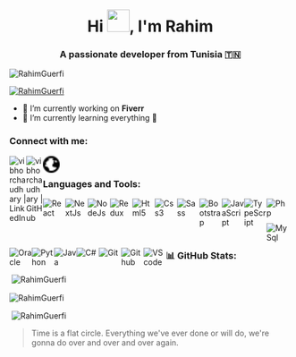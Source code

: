 <h1 align="center">Hi <img src="https://github.com/TheDudeThatCode/TheDudeThatCode/blob/master/Assets/Hi.gif" height='40' width='40'>, I'm Rahim</h1>
<h3 align="center">A passionate developer from Tunisia 🇹🇳</h3>

<p align="left"> <img src="https://komarev.com/ghpvc/?username=RahimGuerfi&label=Profile%20views&color=0e75b6&style=flat" alt="RahimGuerfi" /> </p>

<p align="left"> <a href="https://github.com/ryo-ma/github-profile-trophy"><img src="https://github-profile-trophy.vercel.app/?username=RahimGuerfi&theme=dracula" alt="RahimGuerfi" /></a> </p>

- 🔭 I’m currently working on **Fiverr** 
- 🌱 I’m currently learning everything 🤣

### Connect with me:

[<img align="left" alt="vibhorchaudhary | LinkedIn" width="30px" src="https://cdn.jsdelivr.net/npm/simple-icons@v3/icons/linkedin.svg" />][linkedin]
[<img align="left" alt="vibhorchaudhary | GitHub" width="30px" src="https://cdn.jsdelivr.net/npm/simple-icons@v3/icons/github.svg" />][github]
[<img align="left" alt="vibhorchaudhary | XDA Developers" width="30px" src="https://raw.githubusercontent.com/iconic/open-iconic/master/svg/globe.svg" />][website]

<br />

### Languages and Tools:
<img align="left" style="margin-bottom: 10px" alt="React" width="40px" src="https://cdn.jsdelivr.net/gh/devicons/devicon/icons/react/react-original-wordmark.svg" />
<img align="left" style="margin-bottom: 10px" alt="NextJs" width="40px" src="https://cdn.jsdelivr.net/gh/devicons/devicon/icons/nextjs/nextjs-original-wordmark.svg" />
<img align="left" style="margin-bottom: 10px" alt="NodeJs" width="40px" src="https://cdn.jsdelivr.net/gh/devicons/devicon/icons/nodejs/nodejs-original-wordmark.svg" />
<img align="left" style="margin-bottom: 10px" alt="Redux" width="40px" src="https://cdn.jsdelivr.net/gh/devicons/devicon/icons/redux/redux-original.svg" />
<img align="left" style="margin-bottom: 10px" alt="Html5" width="40px" src="https://cdn.jsdelivr.net/gh/devicons/devicon/icons/html5/html5-original.svg" />
<img align="left" style="margin-bottom: 10px" alt="Css3" width="40px" src="https://cdn.jsdelivr.net/gh/devicons/devicon/icons/css3/css3-original.svg" />
<img align="left" style="margin-bottom: 10px" alt="Sass" width="40px" src="https://cdn.jsdelivr.net/gh/devicons/devicon/icons/sass/sass-original.svg" />
<img align="left" style="margin-bottom: 10px" alt="Bootstrap" width="40px" src="https://cdn.jsdelivr.net/gh/devicons/devicon/icons/bootstrap/bootstrap-original.svg" />
<img align="left" style="margin-bottom: 10px" alt="JavaScript" width="40px" src="https://cdn.jsdelivr.net/gh/devicons/devicon/icons/javascript/javascript-original.svg" />
<img align="left" style="margin-bottom: 10px" alt="TypeScript" width="40px" src="https://cdn.jsdelivr.net/gh/devicons/devicon/icons/typescript/typescript-original.svg" />
<img align="left" style="margin-bottom: 10px" alt="Php" width="40px" src="https://cdn.jsdelivr.net/gh/devicons/devicon/icons/php/php-plain.svg" />
<img align="left" style="margin-bottom: 10px" alt="MySql" width="40px" src="https://cdn.jsdelivr.net/gh/devicons/devicon/icons/mysql/mysql-original-wordmark.svg" />
<img align="left" style="margin-bottom: 10px" alt="Oracle" width="40px" src="https://cdn.jsdelivr.net/gh/devicons/devicon/icons/oracle/oracle-original.svg" />
<img align="left" style="margin-bottom: 10px" alt="Python" width="40px" src="https://cdn.jsdelivr.net/gh/devicons/devicon/icons/python/python-original.svg" />
<img align="left" style="margin-bottom: 10px" alt="Java" width="40px" src="https://cdn.jsdelivr.net/gh/devicons/devicon/icons/java/java-original.svg" />
<img align="left" style="margin-bottom: 10px" alt="C#" width="40px" src="https://cdn.jsdelivr.net/gh/devicons/devicon/icons/csharp/csharp-original.svg" />
<img align="left" style="margin-bottom: 10px" alt="Git" width="40px" src="https://cdn.jsdelivr.net/gh/devicons/devicon/icons/git/git-original-wordmark.svg" />
<img align="left" style="margin-bottom: 10px" alt="Github" width="40px" src="https://cdn.jsdelivr.net/gh/devicons/devicon/icons/github/github-original-wordmark.svg" />
<img align="left" style="margin-bottom: 10px" alt="VS code" width="40px" src="https://cdn.jsdelivr.net/gh/devicons/devicon/icons/vscode/vscode-original.svg" />
<br />
<br />
<br />
<br />

### 📊 GitHub Stats:
<p>&nbsp;<img align="center" src="https://github-readme-stats.vercel.app/api?username=RahimGuerfi&show_icons=true&locale=en&theme=dracula" alt="RahimGuerfi" /></p>
<p><img align="center" src="https://github-readme-streak-stats.herokuapp.com/?user=RahimGuerfi&theme=dracula" alt="RahimGuerfi" /></p>
<p>&nbsp;<img align="center" src="https://github-readme-stats.vercel.app/api/top-langs/?username=RahimGuerfi&layout=compact&theme=dracula" alt="RahimGuerfi" /></p>

> Time is a flat circle.
> Everything we've ever done or will do, we're gonna do over and over and over again.

[website]: https://rahimguerfi.tech/
[linkedin]: https://www.linkedin.com/in/abderrahim-guerfi/
[github]: https://github.com/RahimGuerfi/
